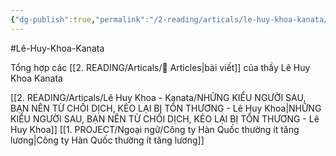 ```yaml
---
{"dg-publish":true,"permalink":"/2-reading/articals/le-huy-khoa-kanata/le-huy-khoa-kanata-tong-hop/","dgPassFrontmatter":true}
---
```


#Lê-Huy-Khoa-Kanata  

Tổng hợp các [[2. READING/Articals/📰 Articles\|bài viết]] của thầy Lê Huy Khoa Kanata

[[2. READING/Articals/Lê Huy Khoa - Kanata/NHỮNG KIỂU NGƯỜI SAU, BẠN NÊN TỪ CHỐI DỊCH, KẺO LẠI BỊ TỔN THƯƠNG - Lê Huy Khoa\|NHỮNG KIỂU NGƯỜI SAU, BẠN NÊN TỪ CHỐI DỊCH, KẺO LẠI BỊ TỔN THƯƠNG - Lê Huy Khoa]]
[[1. PROJECT/Ngoại ngữ/Công ty Hàn Quốc thường ít tăng lương\|Công ty Hàn Quốc thường ít tăng lương]]